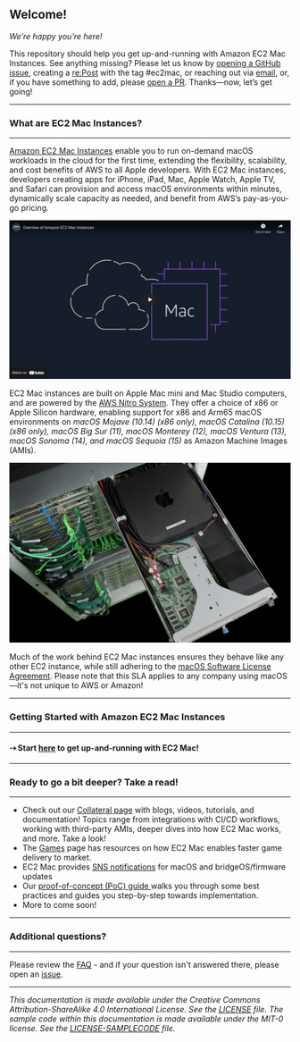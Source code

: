 ## **Welcome!**

*We’re happy you’re here!* 

This repository should help you get up-and-running with Amazon EC2 Mac Instances. See anything missing? Please let us know by [opening a GitHub issue](https://github.com/aws-samples/amazon-ec2-mac-getting-started/issues/new/choose), creating a [re:Post](https://repost.aws/) with the tag #ec2mac, or reaching out via [email](mailto:ec2-mac-wwso@amazon.com), or, if you have something to add, please [open a PR](https://github.com/aws-samples/amazon-ec2-mac-getting-started/compare). Thanks—now, let’s get going!

---
### **What are EC2 Mac Instances?**
---

[Amazon EC2 Mac Instances](https://aws.amazon.com/mac) enable you to run on-demand macOS workloads in the cloud for the first time, extending the flexibility, scalability, and cost benefits of AWS to all Apple developers. With EC2 Mac instances, developers creating apps for iPhone, iPad, Mac, Apple Watch, Apple TV, and Safari can provision and access macOS environments within minutes, dynamically scale capacity as needed, and benefit from AWS’s pay-as-you-go pricing.

<a href="http://www.youtube.com/watch?feature=player_embedded&v=d0FulqrjHkk
" target="_blank"><img src="img/animated_explainer_preview.png" width="800"
alt="YouTube preview of animated Amazon EC2 Mac explainer video"/></a>

EC2 Mac instances are built on Apple Mac mini and Mac Studio computers, and are powered by the [AWS Nitro System](https://aws.amazon.com/ec2/nitro/). They offer a choice of x86 or Apple Silicon hardware, enabling support for x86 and Arm65 macOS environments on *macOS Mojave (10.14) (x86 only), macOS Catalina (10.15) (x86 only), macOS Big Sur (11), macOS Monterey (12), macOS Ventura (13), macOS Sonoma (14), and macOS Sequoia (15)* as Amazon Machine Images (AMIs). 

<img src="img/nitro-mac-full-image.png" width="800" alt="A Mac Mini inside a rack sled, connected to the AWS Nitro System via Thunderbolt 3">

Much of the work behind EC2 Mac instances ensures they behave like any other EC2 instance, while still adhering to the [macOS Software License Agreement](https://www.apple.com/legal/sla/). Please note that this SLA applies to any company using macOS—it's not unique to AWS or Amazon!

---
### **Getting Started with Amazon EC2 Mac Instances**
---

#### **⇢ Start [here](ec2-macos.md) to get up-and-running with EC2 Mac!**

---
### **Ready to go a bit deeper? Take a read!**
---

* Check out our [Collateral page](collateral.md) with blogs, videos, tutorials, and documentation! Topics range from integrations with CI/CD workflows, working with third-party AMIs, deeper dives into how EC2 Mac works, and more. Take a look!
* The [Games](games.md) page has resources on how EC2 Mac enables faster game delivery to market.
* EC2 Mac provides [SNS notifications](https://docs.aws.amazon.com/AWSEC2/latest/UserGuide/ec2-mac-instances.html#subscribe-notifications) for macOS and bridgeOS/firmware updates
* Our [proof-of-concept (PoC) guide ](https://github.com/aws-samples/amazon-ec2-mac-getting-started/blob/main/poc.md) walks you through some best practices and guides you step-by-step towards implementation.
* More to come soon!
 
---
### **Additional questions?**
---

Please review the [FAQ](faq.md) - and if your question isn't answered there, please open an [issue](https://github.com/aws-samples/amazon-ec2-mac-getting-started/issues/new/choose).

---
_This documentation is made available under the Creative Commons Attribution-ShareAlike 4.0 International License. See the [LICENSE](LICENSE) file. The sample code within this documentation is made available under the MIT-0 license. See the [LICENSE-SAMPLECODE](LICENSE-SAMPLECODE) file._
